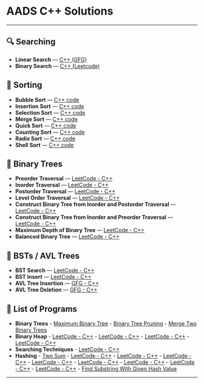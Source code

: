 # AADS C++ Solutions

---

## 🔍 Searching

- **Linear Search** — [C++ (GFG)](https://www.geeksforgeeks.org/problems/search-an-element-in-an-array-1587115621/1)
- **Binary Search** — [C++ (Leetcode)](https://leetcode.com/problems/binary-search/submissions/1745178373)

## 🔢 Sorting

- **Bubble Sort** — [C++ code](./Bubble%20Sort.md)
- **Insertion Sort** — [C++ code](./Insertion%20Sort.md)
- **Selection Sort** — [C++ code](./Selection%20Sort.md)
- **Merge Sort** — [C++ code](./Merge%20Sort.md)
- **Quick Sort** — [C++ code](./Quick%20Sort.md)
- **Counting Sort** — [C++ code](./Counting%20Sort.md)
- **Radix Sort** — [C++ code](./Radix%20Sort.md)
- **Shell Sort** — [C++ code](./Shell%20Sort.md)

## 🌳 Binary Trees

- **Preorder Traversal** — [LeetCode - C++](https://leetcode.com/problems/binary-tree-preorder-traversal/submissions/1745179221)
- **Inorder Traversal** — [LeetCode - C++](https://leetcode.com/problems/binary-tree-inorder-traversal/submissions/1745179379)
- **Postorder Traversal** — [LeetCode - C++](https://leetcode.com/problems/binary-tree-postorder-traversal/submissions/1745179596)
- **Level Order Traversal** — [LeetCode - C++](https://leetcode.com/problems/binary-tree-level-order-traversal/submissions/1743282910/)
- **Construct Binary Tree from Inorder and Postorder Traversal** — [LeetCode - C++](https://leetcode.com/problems/construct-binary-tree-from-inorder-and-postorder-traversal/submissions/1745181307)
- **Construct Binary Tree from Inorder and Preorder Traversal** — [LeetCode - C++](https://leetcode.com/problems/construct-binary-tree-from-preorder-and-inorder-traversal/submissions/1745181851)
- **Maximum Depth of Binary Tree** — [LeetCode - C++](https://leetcode.com/problems/maximum-depth-of-binary-tree/submissions/1743875794/)
- **Balanced Binary Tree** — [LeetCode - C++](https://leetcode.com/problems/balanced-binary-tree/submissions/1743879298/)

## 🌲 BSTs / AVL Trees

- **BST Search** — [LeetCode - C++](https://leetcode.com/problems/search-in-a-binary-search-tree/submissions/1743892785/)
- **BST Insert** — [LeetCode - C++](https://leetcode.com/problems/insert-into-a-binary-search-tree/submissions/1743895535/)
- **AVL Tree Insertion** — [GFG - C++](https://www.geeksforgeeks.org/problems/avl-tree-insertion/1)
- **AVL Tree Deletion** — [GFG - C++](https://www.geeksforgeeks.org/problems/avl-tree-deletion/1)

## 📘 List of Programs

- **Binary Trees** - [Maximum Binary Tree](https://leetcode.com/problems/maximum-binary-tree/submissions/1760019381)
                  - [Binary Tree Pruning](https://leetcode.com/problems/binary-tree-pruning/description/)
                  - [Merge Two Binary Trees](https://leetcode.com/problems/merge-two-binary-trees/description/)
- **Binary Heap** - [LeetCode - C++](https://leetcode.com/problems/maximum-binary-tree/description/)
                  - [LeetCode - C++](https://leetcode.com/problems/binary-tree-pruning/description/)
                  - [LeetCode - C++](https://leetcode.com/problems/maximum-binary-tree/description/)
                  - [LeetCode - C++](https://leetcode.com/problems/binary-tree-pruning/description/)
- **Searching Techniques**	- [LeetCode - C++](https://leetcode.com/problems/maximum-binary-tree/description/)
- **Hashing** - [Two Sum](https://leetcode.com/problems/two-sum/submissions/1760023363)
              - [LeetCode - C++](https://leetcode.com/problems/group-anagrams/)
              - [LeetCode - C++](https://leetcode.com/problems/subarray-sum-equals-k/)
              - [LeetCode - C++](https://leetcode.com/problems/longest-substring-without-repeating-characters/)
              - [LeetCode - C++](https://leetcode.com/problems/top-k-frequent-elements/)
              - [LeetCode - C++](https://leetcode.com/problems/longest-consecutive-sequence/)
              - [LeetCode - C++](https://leetcode.com/problems/substring-with-concatenation-of-all-words/)
              - [LeetCode - C++](https://leetcode.com/problems/palindrome-pairs/)
              - [LeetCode - C++](https://leetcode.com/problems/binary-tree-pruning/description/)
              - [Find Substring With Given Hash Value](https://leetcode.com/problems/find-substring-with-given-hash-value/)
---

